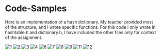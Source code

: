 # Code-Samples
Here is an implementation of a hash dictionary. My teacher provided most of the structure, and I wrote specific functions. 
For this code I only wrote in hashtable.h and dictionary.h, I have included the other files only for context of the assignment. 

![1](https://user-images.githubusercontent.com/32000834/34206772-c9a61204-e53c-11e7-96b7-d71c2f340be2.jpg)
![2](https://user-images.githubusercontent.com/32000834/34206773-ca824990-e53c-11e7-99d7-c5f7e655db97.jpg)
![3](https://user-images.githubusercontent.com/32000834/34206775-cb552342-e53c-11e7-969b-5744d14bba2f.jpg)
![4](https://user-images.githubusercontent.com/32000834/34206778-cc4f356c-e53c-11e7-90bf-526102eaaed0.jpg)
![6](https://user-images.githubusercontent.com/32000834/34206780-cda6934c-e53c-11e7-9d76-cc02c10e2898.jpg)
![7](https://user-images.githubusercontent.com/32000834/34206781-ce4c5ad4-e53c-11e7-949f-5ad395f21e30.jpg)
![8](https://user-images.githubusercontent.com/32000834/34206783-cf075438-e53c-11e7-90df-cdb5f4b2962d.jpg)
![9](https://user-images.githubusercontent.com/32000834/34206784-cfd301aa-e53c-11e7-8cb1-657daca56136.jpg)
![11](https://user-images.githubusercontent.com/32000834/34206885-1c133ad0-e53d-11e7-9750-d98c2dac9c11.jpg)
![12](https://user-images.githubusercontent.com/32000834/34206786-d205c08e-e53c-11e7-9863-64566dd05df7.jpg)

